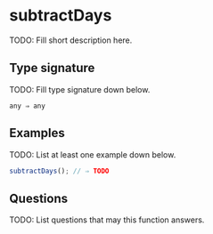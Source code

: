 # subtractDays

TODO: Fill short description here.

## Type signature

TODO: Fill type signature down below.

```
any ⇒ any
```

## Examples

TODO: List at least one example down below.

```javascript
subtractDays(); // ⇒ TODO
```

## Questions

TODO: List questions that may this function answers.
